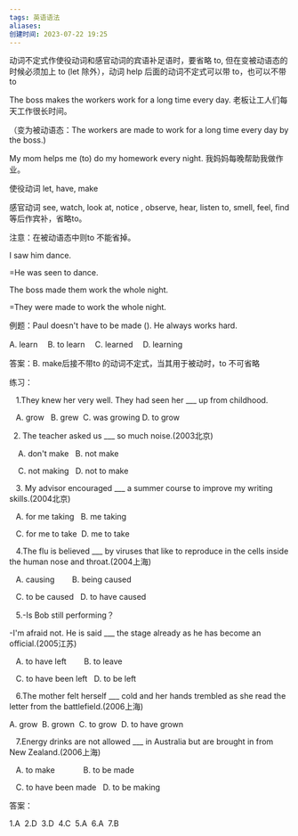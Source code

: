 ```yaml
---
tags: 英语语法
aliases: 
创建时间: 2023-07-22 19:25
---
```



动词不定式作使役动词和感官动词的宾语补足语时，要省略 to, 但在变被动语态的时候必须加上 to (let 除外），动词 help 后面的动词不定式可以带 to，也可以不带 to


The boss makes the workers work for a long time every day. 老板让工人们每天工作很长时间。

（变为被动语态：The workers are made to work for a long time every day by the boss.)
  
My mom helps me (to) do my homework every night. 我妈妈每晚帮助我做作业。

  
使役动词 let, have, make

感官动词 see, watch, look at, notice , observe, hear, listen to, smell, feel, find 等后作宾补，省略to。
  
注意：在被动语态中则to 不能省掉。

I saw him dance.

=He was seen to dance.

The boss made them work the whole night.

=They were made to work the whole night.

  

例题：Paul doesn't have to be made ().  He always works hard.  

A. learn　 B. to learn　 C. learned　 D. learning

答案：B. make后接不带to 的动词不定式，当其用于被动时，to 不可省略




练习：

   1.They knew her very well. They had seen her ___ up from childhood.

   A. grow   B. grew  C. was growing D. to grow

  

2. The teacher asked us ___ so much noise.(2003北京)

    A. don't make   B. not make  

    C. not making   D. not to make

  

   3. My advisor encouraged ___ a summer course to improve my writing skills.(2004北京)

   A. for me taking   B. me taking 

   C. for me to take  D. me to take

  

   4.The flu is believed ___ by viruses that like to reproduce in the cells inside the human nose and throat.(2004上海)

   A. causing        B. being caused  

   C. to be caused   D. to have caused

  

   5.-Is Bob still performing？

-I'm afraid not. He is said ___ the stage already as he has become an official.(2005江苏)

   A. to have left        B. to leave 

   C. to have been left   D. to be left 

  

   6.The mother felt herself ___ cold and her hands trembled as she read the letter from the battlefield.(2006上海)

A. grow  B. grown  C. to grow  D. to have grown

  

   7.Energy drinks are not allowed ___ in Australia but are brought in from New Zealand.(2006上海)

   A. to make             B. to be made  

   C. to have been made   D. to be making

  

  

  

答案：

1.A  2.D  3.D  4.C  5.A  6.A  7.B